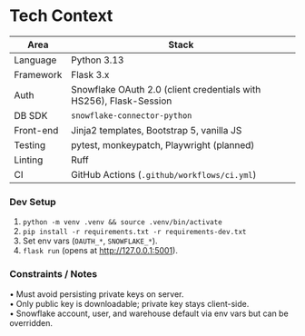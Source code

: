 # Tech Context

| Area | Stack |
|------|-------|
| Language | Python 3.13 |
| Framework | Flask 3.x |
| Auth | Snowflake OAuth 2.0 (client credentials with HS256), Flask-Session |
| DB SDK | `snowflake-connector-python` |
| Front-end | Jinja2 templates, Bootstrap 5, vanilla JS |
| Testing | pytest, monkeypatch, Playwright (planned) |
| Linting | Ruff |
| CI | GitHub Actions (`.github/workflows/ci.yml`) |

### Dev Setup
1. `python -m venv .venv && source .venv/bin/activate`  
2. `pip install -r requirements.txt -r requirements-dev.txt`  
3. Set env vars (`OAUTH_*`, `SNOWFLAKE_*`).  
4. `flask run` (opens at http://127.0.0.1:5001).

### Constraints / Notes
• Must avoid persisting private keys on server.  
• Only public key is downloadable; private key stays client-side.  
• Snowflake account, user, and warehouse default via env vars but can be overridden. 
